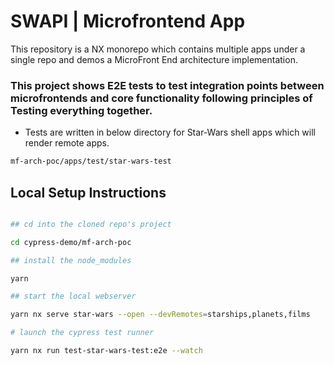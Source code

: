 # SWAPI | Microfrontend App

This repository is a NX monorepo which contains multiple apps under a single repo and demos a MicroFront End architecture implementation.

### This project shows E2E tests to test integration points between microfrontends and core functionality following principles of Testing everything together.

- Tests are written in below directory for Star-Wars shell apps which will render remote apps.

```bash
mf-arch-poc/apps/test/star-wars-test
```

## Local Setup Instructions

```bash

## cd into the cloned repo's project

cd cypress-demo/mf-arch-poc

## install the node_modules

yarn

## start the local webserver

yarn nx serve star-wars --open --devRemotes=starships,planets,films

# launch the cypress test runner

yarn nx run test-star-wars-test:e2e --watch

```
